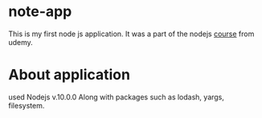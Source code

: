 # note-app

This is my first node js application. It was a part of the nodejs <a href="https://www.udemy.com/the-complete-nodejs-developer-course-2/learn/v4/">course</a> from udemy.

# About application

used Nodejs v.10.0.0 Along with packages such as lodash, yargs, filesystem.
